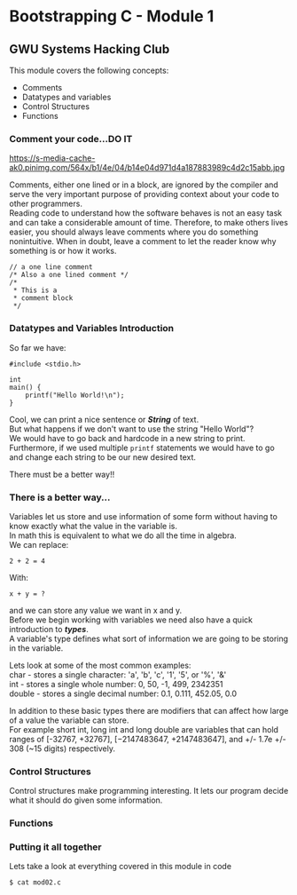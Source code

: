 # Bootstrapping C - Module 1
## GWU Systems Hacking Club

This module covers the following concepts:
 - Comments
 - Datatypes and variables
 - Control Structures
 - Functions

### Comment your code...DO IT

https://s-media-cache-ak0.pinimg.com/564x/b1/4e/04/b14e04d971d4a187883989c4d2c15abb.jpg

Comments, either one lined or in a block, are ignored by the compiler and serve the very important purpose of providing context about your code to other programmers.  
Reading code to understand how the software behaves is not an easy task and can take a considerable amount of time. Therefore, to make others lives easier, you should always leave comments where you do something nonintuitive. When in doubt, leave a comment to let the reader know why something is or how it works.

	// a one line comment   
	/* Also a one lined comment */   
	/*
	 * This is a
	 * comment block
	 */

### Datatypes and Variables Introduction

So far we have: 

	#include <stdio.h>

	int
	main() {
	    printf("Hello World!\n");
	}
Cool, we can print a nice sentence or __*String*__ of text.  
But what happens if we don't want to use the string "Hello World"?  
We would have to go back and hardcode in a new string to print.  
Furthermore, if we used multiple `printf` statements we would have to go and change each string to be our new desired text.


There must be a better way!!


### There is a better way...

Variables let us store and use information of some form without having to know
exactly what the value in the variable is.  
In math this is equivalent to what we do all the time in algebra.  
We can replace:

	2 + 2 = 4

With:

	x + y = ?

and we can store any value we want in x and y.  
Before we begin working with variables we need also have a quick introduction to __*types*__.  
A variable's type defines what sort of information we are going to be storing in the variable.  

Lets look at some of the most common examples:  
char   - stores a single character: 'a', 'b', 'c', '1', '5', or '%', '&'  
int    - stores a single whole number: 0, 50, -1, 499, 2342351  
double - stores a single decimal number: 0.1, 0.111, 452.05, 0.0  

In addition to these basic types there are modifiers that can affect how large of a value the variable can store.  
For example short int, long int and long double are variables that can hold ranges of [-32767, +32767], [−2147483647, +2147483647], and +/- 1.7e +/- 308 (~15 digits) respectively.  

### Control Structures

Control structures make programming interesting. It lets our program decide what it should do given some information.

### Functions

### Putting it all together

Lets take a look at everything covered in this module in code

	$ cat mod02.c
